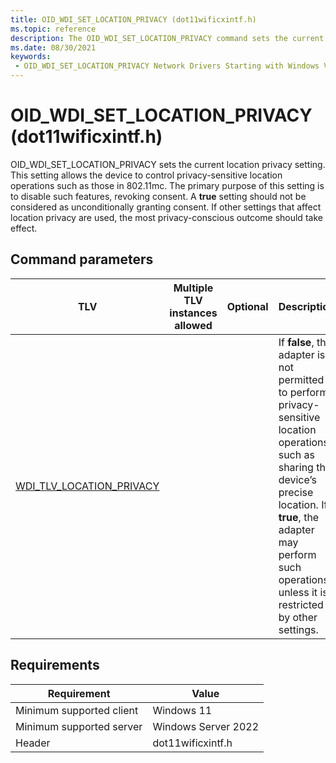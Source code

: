 ```yaml
---
title: OID_WDI_SET_LOCATION_PRIVACY (dot11wificxintf.h)
ms.topic: reference
description: The OID_WDI_SET_LOCATION_PRIVACY command sets the current location privacy setting.
ms.date: 08/30/2021
keywords:
 - OID_WDI_SET_LOCATION_PRIVACY Network Drivers Starting with Windows Vista
---
```


# OID_WDI_SET_LOCATION_PRIVACY (dot11wificxintf.h)

OID_WDI_SET_LOCATION_PRIVACY sets the current location privacy setting. This setting allows the device to control privacy-sensitive location operations such as those in 802.11mc. The primary purpose of this setting is to disable such features, revoking consent. A **true** setting should not be considered as unconditionally granting consent. If other settings that affect location privacy are used, the most privacy-conscious outcome should take effect.

## Command parameters

| TLV | Multiple TLV instances allowed | Optional | Description |
| --- | --- | --- | --- |
| [WDI_TLV_LOCATION_PRIVACY](wdi-tlv-location-privacy.md) |  |  | If **false**, the adapter is not permitted to perform privacy-sensitive location operations, such as sharing the device’s precise location. If **true**, the adapter may perform such operations unless it is restricted by other settings. |


## Requirements

|Requirement|Value|
|--- |--- |
|Minimum supported client|Windows 11|
|Minimum supported server|Windows Server 2022|
|Header|dot11wificxintf.h|
